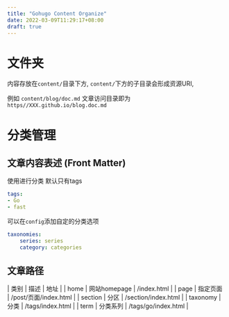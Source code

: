 ```yaml
---
title: "Gohugo Content Organize"
date: 2022-03-09T11:29:17+08:00
draft: true
---
```


# 文件夹
内容存放在`content/`目录下方, `content/`下方的子目录会形成资源URI, 

例如
`content/blog/doc.md` 文章访问目录即为 `https//XXX.github.io/blog.doc.md`


# 分类管理 <taxonomies> 

## 文章内容表述 (Front Matter)

使用<taxonomies>进行分类
默认只有tags
``` yaml
tags:
- Go
- fast
```

可以在`config`添加自定的分类选项
``` yaml
taxonomies:
	series: series
	category: categories
```

## 文章路径 
| 类别     | 描述         | 地址                  |
| home     | 网站homepage | /index.html           |
| page     | 指定页面     | /post/页面/index.html |
| section  | 分区         | /section/index.html   |
| taxonomy | 分类         | /tags/index.html      |
| term     | 分类系列     | /tags/go/index.html  |

